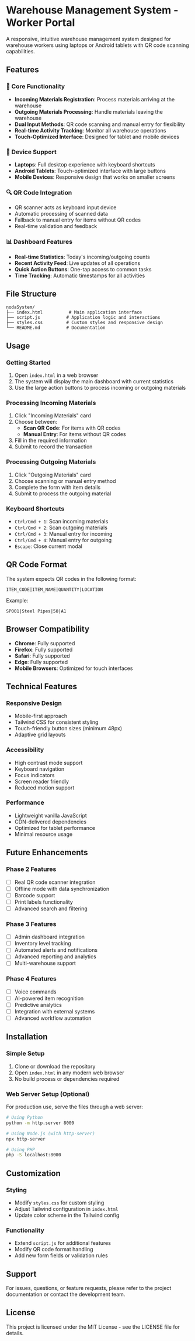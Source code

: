 # Warehouse Management System - Worker Portal

A responsive, intuitive warehouse management system designed for warehouse workers using laptops or Android tablets with QR code scanning capabilities.

## Features

### 🎯 Core Functionality
- **Incoming Materials Registration**: Process materials arriving at the warehouse
- **Outgoing Materials Processing**: Handle materials leaving the warehouse
- **Dual Input Methods**: QR code scanning and manual entry for flexibility
- **Real-time Activity Tracking**: Monitor all warehouse operations
- **Touch-Optimized Interface**: Designed for tablet and mobile devices

### 📱 Device Support
- **Laptops**: Full desktop experience with keyboard shortcuts
- **Android Tablets**: Touch-optimized interface with large buttons
- **Mobile Devices**: Responsive design that works on smaller screens

### 🔍 QR Code Integration
- QR scanner acts as keyboard input device
- Automatic processing of scanned data
- Fallback to manual entry for items without QR codes
- Real-time validation and feedback

### 📊 Dashboard Features
- **Real-time Statistics**: Today's incoming/outgoing counts
- **Recent Activity Feed**: Live updates of all operations
- **Quick Action Buttons**: One-tap access to common tasks
- **Time Tracking**: Automatic timestamps for all activities

## File Structure

```
nodaSystem/
├── index.html          # Main application interface
├── script.js          # Application logic and interactions
├── styles.css         # Custom styles and responsive design
└── README.md          # Documentation
```

## Usage

### Getting Started
1. Open `index.html` in a web browser
2. The system will display the main dashboard with current statistics
3. Use the large action buttons to process incoming or outgoing materials

### Processing Incoming Materials
1. Click "Incoming Materials" card
2. Choose between:
   - **Scan QR Code**: For items with QR codes
   - **Manual Entry**: For items without QR codes
3. Fill in the required information
4. Submit to record the transaction

### Processing Outgoing Materials
1. Click "Outgoing Materials" card
2. Choose scanning or manual entry method
3. Complete the form with item details
4. Submit to process the outgoing material

### Keyboard Shortcuts
- `Ctrl/Cmd + 1`: Scan incoming materials
- `Ctrl/Cmd + 2`: Scan outgoing materials
- `Ctrl/Cmd + 3`: Manual entry for incoming
- `Ctrl/Cmd + 4`: Manual entry for outgoing
- `Escape`: Close current modal

## QR Code Format

The system expects QR codes in the following format:
```
ITEM_CODE|ITEM_NAME|QUANTITY|LOCATION
```

Example:
```
SP001|Steel Pipes|50|A1
```

## Browser Compatibility

- **Chrome**: Fully supported
- **Firefox**: Fully supported
- **Safari**: Fully supported
- **Edge**: Fully supported
- **Mobile Browsers**: Optimized for touch interfaces

## Technical Features

### Responsive Design
- Mobile-first approach
- Tailwind CSS for consistent styling
- Touch-friendly button sizes (minimum 48px)
- Adaptive grid layouts

### Accessibility
- High contrast mode support
- Keyboard navigation
- Focus indicators
- Screen reader friendly
- Reduced motion support

### Performance
- Lightweight vanilla JavaScript
- CDN-delivered dependencies
- Optimized for tablet performance
- Minimal resource usage

## Future Enhancements

### Phase 2 Features
- [ ] Real QR code scanner integration
- [ ] Offline mode with data synchronization
- [ ] Barcode support
- [ ] Print labels functionality
- [ ] Advanced search and filtering

### Phase 3 Features
- [ ] Admin dashboard integration
- [ ] Inventory level tracking
- [ ] Automated alerts and notifications
- [ ] Advanced reporting and analytics
- [ ] Multi-warehouse support

### Phase 4 Features
- [ ] Voice commands
- [ ] AI-powered item recognition
- [ ] Predictive analytics
- [ ] Integration with external systems
- [ ] Advanced workflow automation

## Installation

### Simple Setup
1. Clone or download the repository
2. Open `index.html` in any modern web browser
3. No build process or dependencies required

### Web Server Setup (Optional)
For production use, serve the files through a web server:

```bash
# Using Python
python -m http.server 8000

# Using Node.js (with http-server)
npx http-server

# Using PHP
php -S localhost:8000
```

## Customization

### Styling
- Modify `styles.css` for custom styling
- Adjust Tailwind configuration in `index.html`
- Update color scheme in the Tailwind config

### Functionality
- Extend `script.js` for additional features
- Modify QR code format handling
- Add new form fields or validation rules

## Support

For issues, questions, or feature requests, please refer to the project documentation or contact the development team.

## License

This project is licensed under the MIT License - see the LICENSE file for details.
